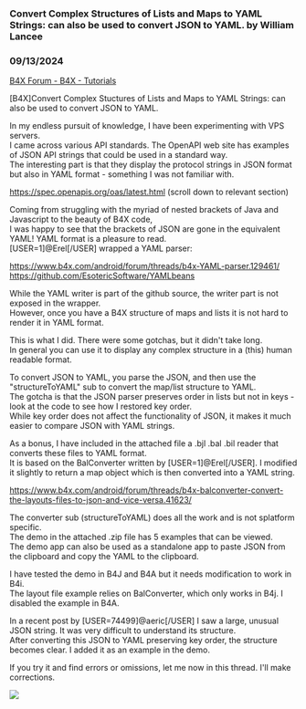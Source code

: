 ### Convert Complex Structures of Lists and Maps to YAML Strings: can also be used to convert JSON to YAML. by William Lancee
### 09/13/2024
[B4X Forum - B4X - Tutorials](https://www.b4x.com/android/forum/threads/163074/)

[B4X]Convert Complex Stuctures of Lists and Maps to YAML Strings: can also be used to convert JSON to YAML.  
  
In my endless pursuit of knowledge, I have been experimenting with VPS servers.  
I came across various API standards. The OpenAPI web site has examples of JSON API strings that could be used in a standard way.  
The interesting part is that they display the protocol strings in JSON format but also in YAML format - something I was not familiar with.  
   
 <https://spec.openapis.org/oas/latest.html> (scroll down to relevant section)  
  
Coming from struggling with the myriad of nested brackets of Java and Javascript to the beauty of B4X code,  
I was happy to see that the brackets of JSON are gone in the equivalent YAML! YAML format is a pleasure to read.  
[USER=1]@Erel[/USER] wrapped a YAML parser:  
  
 <https://www.b4x.com/android/forum/threads/b4x-YAML-parser.129461/>  
 <https://github.com/EsotericSoftware/YAMLbeans>  
  
While the YAML writer is part of the github source, the writer part is not exposed in the wrapper.  
However, once you have a B4X structure of maps and lists it is not hard to render it in YAML format.  
  
This is what I did. There were some gotchas, but it didn't take long.  
In general you can use it to display any complex structure in a (this) human readable format.  
  
To convert JSON to YAML, you parse the JSON, and then use the "structureToYAML" sub to convert the map/list structure to YAML.  
The gotcha is that the JSON parser preserves order in lists but not in keys - look at the code to see how I restored key order.  
While key order does not affect the functionality of JSON, it makes it much easier to compare JSON with YAML strings.  
  
As a bonus, I have included in the attached file a .bjl .bal .bil reader that converts these files to YAML format.  
It is based on the BalConverter written by [USER=1]@Erel[/USER]. I modified it slightly to return a map object which is then converted into a YAML string.  
  
 <https://www.b4x.com/android/forum/threads/b4x-balconverter-convert-the-layouts-files-to-json-and-vice-versa.41623/>  
   
The converter sub (structureToYAML) does all the work and is not splatform specific.  
The demo in the attached .zip file has 5 examples that can be viewed.  
The demo app can also be used as a standalone app to paste JSON from the clipboard and copy the YAML to the clipboard.  
  
I have tested the demo in B4J and B4A but it needs modification to work in B4i.  
The layout file example relies on BalConverter, which only works in B4j. I disabled the example in B4A.  
  
In a recent post by [USER=74499]@aeric[/USER] I saw a large, unusual JSON string. It was very difficult to understand its structure.  
After converting this JSON to YAML preserving key order, the structure becomes clear. I added it as an example in the demo.  
  
If you try it and find errors or omissions, let me now in this thread. I'll make corrections.  
  
![](https://www.b4x.com/android/forum/attachments/156891)